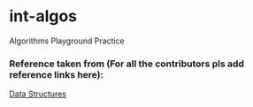 # int-algos
Algorithms Playground Practice

### Reference taken from (For all the contributors pls add reference links here): 
[Data Structures](http://www.geeksforgeeks.org/data-structures/)

